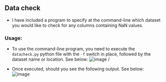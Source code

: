 
## Data check
- I have included a program to specify at the command-line which dataset you would like to check for any columns containing NaN values.

### Usage:
- To use the command-line program, you need to execute the `datacheck.py` python file with the `-f` switch in place, followed by the dataset name or location. See below:
![image](https://github.com/metalninja1001/breast_cancer_prediction/assets/101802030/5f27a660-2d05-4fd2-b45e-8c08fc41cbed) /

- Once executed, should you see the following output. See below:
![image](https://github.com/metalninja1001/breast_cancer_prediction/assets/101802030/cedeb3a2-f1a3-4c40-aadf-83aa4aaf95c8)
